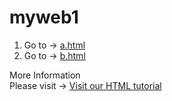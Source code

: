 <h1>myweb1</h1>
<ol>
  <li>
    Go to -> <a href="https://github.com/chanheehan0630/myweb1/blob/master/a.html">a.html</a>
  </li>
  <li>
    Go to -> <a href="b.html">b.html</a>
  </li>
</ol>
<p>
More Information<br>
Please visit -> <a href="https://www.w3schools.com/html/">Visit our HTML tutorial</a>
</p>
